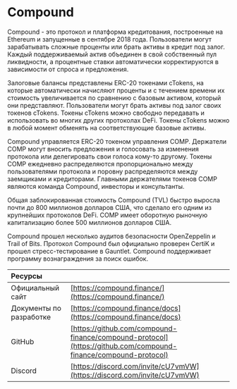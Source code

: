 # Compound

Compound - это протокол и платформа кредитования, построенные на Ethereum и запущенные в сентябре 2018 года. Пользователи могут зарабатывать сложные проценты или брать активы в кредит под залог. Каждый поддерживаемый актив объединен в свой собственный пул ликвидности, а процентные ставки автоматически корректируются в зависимости от спроса и предложения.

Залоговые балансы представлены ERC-20 токенами cTokens, на которые автоматически начисляют проценты и с течением времени их стоимость увеличивается по сравнению с базовым активом, который они представляют. Пользователи могут брать активы под залог своих токенов cTokens. Токены cTokens можно свободно передавать и использовать во многих других протоколах DeFi. Токены cTokens можно в любой момент обменять на соответствующие базовые активы.

Compound управляется ERC-20 токеном управления COMP. Держатели COMP могут вносить предложения и голосовать за изменения протокола или делегировать свои голоса кому-то другому. Токены COMP ежедневно распределяются пропорционально между пользователями протокола и поровну распределяются между заемщиками и кредиторами. Главными держателями токенов COMP являются команда Compound, инвесторы и консультанты.

Общая заблокированная стоимость Compound \(TVL\) быстро выросла почти до 800 миллионов долларов США, что сделало его одним из крупнейших протоколов DeFi. COMP имеет оборотную рыночную капитализацию более 500 миллионов долларов США.

Compound прошел несколько аудитов безопасности OpenZeppelin и Trail of Bits. Протокол Compound был официально проверен CertiK и прошел стресс-тестирование в Gauntlet. Compound поддерживает программу вознаграждения за поиск ошибок.

| Ресурсы                 |                                                                                                                |
|:----------------------- |:-------------------------------------------------------------------------------------------------------------- |
| Официальный сайт        | [https://compound.finance/](https://compound.finance/)                                                         |
| Документы по разработке | [https://compound.finance/docs](https://compound.finance/docs)                                                 |
| GitHub                  | [https://github.com/compound-finance/compound-protocol](https://github.com/compound-finance/compound-protocol) |
| Discord                 | [https://discord.com/invite/cU7vmVW](https://discord.com/invite/cU7vmVW)                                       |

